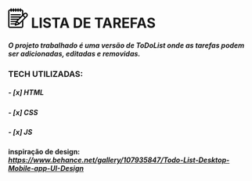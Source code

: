 # <img width="40px" height="40px" src="./assets/img/bloco-de-anotacoes.png"/> **LISTA DE TAREFAS** 

#### *O projeto trabalhado é uma versão de ToDoList onde as tarefas podem ser adicionadas, editadas e removidas.*

### **TECH UTILIZADAS:**

##### - [x] HTML 
##### - [x] CSS 
##### - [x] JS

#### **inspiração de design:** *https://www.behance.net/gallery/107935847/Todo-List-Desktop-Mobile-app-UI-Design*
